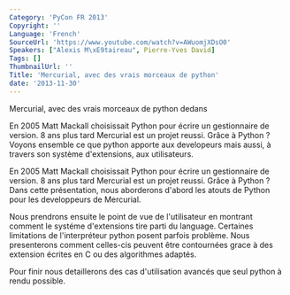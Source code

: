 ```yaml
---
Category: 'PyCon FR 2013'
Copyright: ''
Language: 'French'
SourceUrl: 'https://www.youtube.com/watch?v=AWuomjXDsO0'
Speakers: ["Alexis M\xE9taireau", Pierre-Yves David]
Tags: []
ThumbnailUrl: ''
Title: 'Mercurial, avec des vrais morceaux de python'
date: '2013-11-30'
---
```

Mercurial, avec des vrais morceaux de python dedans

En 2005 Matt Mackall choisissait Python pour écrire un gestionnaire de version. 8 ans plus tard Mercurial est un projet reussi. Grâce à Python ? Voyons ensemble ce que python apporte aux developeurs mais aussi, à travers son système d'extensions, aux utilisateurs.

En 2005 Matt Mackall choisissait Python pour écrire un gestionnaire de version. 8 ans plus tard Mercurial est un projet reussi. Grâce à Python ? Dans cette présentation, nous aborderons d'abord les atouts de Python pour les developpeurs de Mercurial.

Nous prendrons ensuite le point de vue de l'utilisateur en montrant comment le systéme d'extensions tire parti du language. Certaines limitations de l'interpréteur python posent parfois problème. Nous presenterons comment celles-cis peuvent être contournées grace à des extension écrites en C ou des algorithmes adaptés.

Pour finir nous detaillerons des cas d'utilisation avancés que seul python à rendu possible.